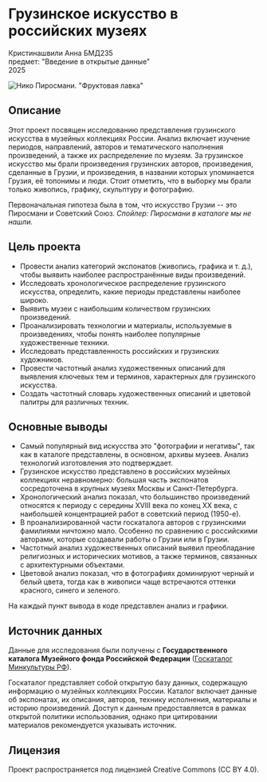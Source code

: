 # Грузинское искусство в российских музеях

Кристинашвили Анна БМД235\
предмет: "Введение в открытые данные"\
2025

![Нико Пиросмани. "Фруктовая лавка"](https://i.err.ee/smartcrop?type=optimize&width=1472&aspectratio=16%3A10&url=https%3A%2F%2Fs.err.ee%2Fphoto%2Fcrop%2F2019%2F03%2F17%2F614245h1a7d.jpg)

## Описание

Этот проект посвящен исследованию представления грузинского искусства в музейных коллекциях России. Анализ включает изучение периодов, направлений, авторов и тематического наполнения произведений, а также их распределение по музеям. За грузинское искусство мы брали произведения грузинских авторов, произведения, сделанные в Грузии, и произведения, в названии которых упоминается Грузия, её топонимы и люди. Стоит отметить, что в выборку мы брали только живопись, графику, скульптуру и фотографию.

Первоначальная гипотеза была в том, что искусство Грузии -- это Пиросмани и Советский Союз. *Спойлер: Пиросмани в каталоге мы не нашли.*

## Цель проекта

- Провести анализ категорий экспонатов (живопись, графика и т. д.), чтобы выявить наиболее распространённые виды произведений.
- Исследовать хронологическое распределение грузинского искусства, определить, какие периоды представлены наиболее широко.
- Выявить музеи с наибольшим количеством грузинских произведений.
- Проанализировать технологии и материалы, используемые в произведениях, чтобы понять наиболее популярные художественные техники.
- Исследовать представленность российских и грузинских художников.
- Провести частотный анализ художественных описаний для выявления ключевых тем и терминов, характерных для грузинского искусства.
- Создать частотный словарь художественных описаний и цветовой палитры для различных техник.

## Основные выводы

- Самый популярный вид искусства это "фотографии и негативы", так как в каталоге представлены, в основном, архивы музеев. Анализ технологий изготовления это подтверждает.
- Грузинское искусство представлено в российских музейных коллекциях неравномерно: большая часть экспонатов сосредоточена в крупных музеях Москвы и Санкт-Петербурга.
- Хронологический анализ показал, что большинство произведений относятся к периоду с середины XVIII века по конец XX века, с наибольшей концентрацией работ в советский период (1950-е).
- В проанализированной части госкаталога авторов с грузинскими фамилиями ничтожно мало. Особенно по сравнению с российскими авторами, которые создавали работы о Грузии или в Грузии.
- Частотный анализ художественных описаний выявил преобладание религиозных и исторических мотивов, а также терминов, связанных с архитектурными объектами.
- Цветовой анализ показал, что в фотографиях доминируют черный и белый цвета, тогда как в живописи чаще встречаются оттенки красного, синего и зеленого.

На каждый пункт вывода в коде представлен анализ и графики.

## Источник данных

Данные для исследования были получены с **Государственного каталога Музейного фонда Российской Федерации** ([Госкаталог Минкультуры РФ](https://opendata.mkrf.ru/opendata/7705851331-museum-exhibits)).

Госкаталог представляет собой открытую базу данных, содержащую информацию о музейных коллекциях России. Каталог включает данные об экспонатах, их описания, авторов, технику исполнения, материалы и историю произведений. Доступ к данным предоставляется в рамках открытой политики использования, однако при цитировании материалов рекомендуется указывать источник.

## Лицензия

Проект распространяется под лицензией Creative Commons (CC BY 4.0).
